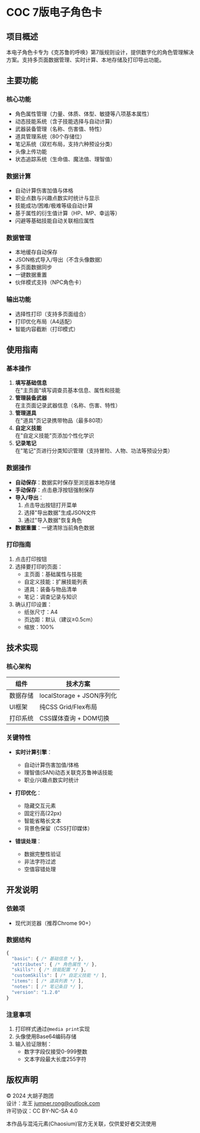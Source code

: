 # COC 7版电子角色卡

## 项目概述
本电子角色卡专为《克苏鲁的呼唤》第7版规则设计，提供数字化的角色管理解决方案。支持多页面数据管理、实时计算、本地存储及打印导出功能。

## 主要功能

### 核心功能
- 角色属性管理（力量、体质、体型、敏捷等八项基本属性）
- 动态技能系统（含子技能选择与自动计算）
- 武器装备管理（名称、伤害值、特性）
- 道具管理系统（80个存储位）
- 笔记系统（双栏布局，支持六种预设分类）
- 头像上传功能
- 状态追踪系统（生命值、魔法值、理智值）

### 数据计算
- 自动计算伤害加值与体格
- 职业点数与兴趣点数实时统计与显示
- 技能成功/困难/极难等级自动计算
- 基于属性的衍生值计算（HP、MP、幸运等）
- 闪避等基础技能自动关联相应属性

### 数据管理
- 本地缓存自动保存
- JSON格式导入/导出（不含头像数据）
- 多页面数据同步
- 一键数据重置
- 伙伴模式支持（NPC角色卡）

### 输出功能
- 选择性打印（支持多页面组合）
- 打印优化布局（A4适配）
- 智能内容截断（打印模式）

## 使用指南

### 基本操作
1. **填写基础信息**  
   在"主页面"填写调查员基本信息、属性和技能
2. **管理装备武器**  
   在主页面记录武器信息（名称、伤害、特性）
3. **管理道具**  
   在"道具"页记录携带物品（最多80项）
4. **自定义技能**  
   在"自定义技能"页添加个性化学识
5. **记录笔记**  
   在"笔记"页进行分类知识管理（支持冒险、人物、功法等预设分类）

### 数据操作
- **自动保存**：数据实时保存至浏览器本地存储
- **手动保存**：点击悬浮按钮强制保存
- **导入/导出**：
  1. 点击导出按钮打开菜单
  2. 选择"导出数据"生成JSON文件
  3. 通过"导入数据"恢复角色
- **数据重置**：一键清除当前角色数据

### 打印指南
1. 点击打印按钮
2. 选择要打印的页面：
   - 主页面：基础属性与技能
   - 自定义技能：扩展技能列表
   - 道具：装备与物品清单
   - 笔记：调查记录与知识
3. 确认打印设置：
   - 纸张尺寸：A4
   - 页边距：默认（建议≥0.5cm）
   - 缩放：100%

## 技术实现

### 核心架构
| 组件        | 技术方案                  |
|------------|-------------------------|
| 数据存储    | localStorage + JSON序列化 |
| UI框架     | 纯CSS Grid/Flex布局       |
| 打印系统    | CSS媒体查询 + DOM切换     |

### 关键特性
- **实时计算引擎**：
  - 自动计算伤害加值/体格
  - 理智值(SAN)动态关联克苏鲁神话技能
  - 职业/兴趣点数实时统计

- **打印优化**：
  - 隐藏交互元素
  - 固定行高(22px)
  - 智能省略长文本
  - 背景色保留（CSS打印媒体）

- **错误处理**：
  - 数据完整性验证
  - 非法字符过滤
  - 空值容错处理

## 开发说明

### 依赖项
- 现代浏览器（推荐Chrome 90+）

### 数据结构
```javascript
{
  "basic": { /* 基础信息 */ },
  "attributes": { /* 角色属性 */ },
  "skills": { /* 技能配置 */ },
  "customSkills": [ /* 自定义技能 */ ],
  "items": [ /* 道具列表 */ ],
  "notes": [ /* 笔记条目 */ ],
  "version": "1.2.0"
}
```

### 注意事项
1. 打印样式通过`@media print`实现
2. 头像使用Base64编码存储
3. 输入验证限制：
   - 数字字段仅接受0-999整数
   - 文本字段最大长度255字符

## 版权声明
© 2024 大胡子跑团  
设计：龙王 jumper.rong@outlook.com  
许可协议：CC BY-NC-SA 4.0

本作品与混沌元素(Chaosium)官方无关联，仅供爱好者交流使用  
